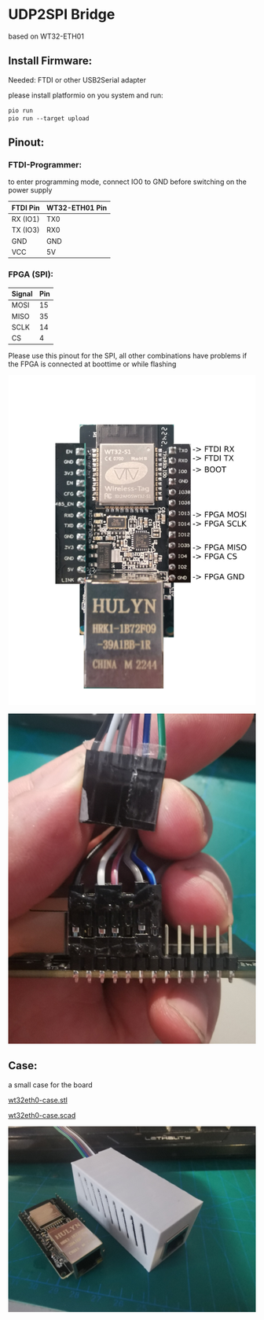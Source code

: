 # UDP2SPI Bridge

based on WT32-ETH01

## Install Firmware:

Needed: FTDI or other USB2Serial adapter

please install platformio on you system and run:

```
pio run
pio run --target upload
```

## Pinout:

### FTDI-Programmer:

to enter programming mode, connect IO0 to GND before switching on the power supply

| FTDI Pin | WT32-ETH01 Pin |
| --- | --- |
| RX (IO1) | TX0 |
| TX (IO3) | RX0 |
| GND | GND |
| VCC | 5V |

### FPGA (SPI):

| Signal | Pin |
| --- | --- |
| MOSI | 15 |
| MISO | 35 |
| SCLK | 14 |
| CS | 4 |

Please use this pinout for the SPI, all other combinations have problems if the FPGA is connected at boottime or while flashing

![Pinout](pinout.jpg?raw=true "Pinout")

![jumperwires](wt32-eth01-jumperwires.jpg?raw=true "jumperwires")


## Case:

a small case for the board

[wt32eth0-case.stl](wt32eth0-case.stl)

[wt32eth0-case.scad](wt32eth0-case.scad)

![CAse](wt32eth0-case.jpg?raw=true "Case")

